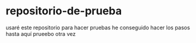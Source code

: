 # repositorio-de-prueba
usaré este repositorio para hacer pruebas
he conseguido hacer los pasos hasta aquí
prueebo otra vez
